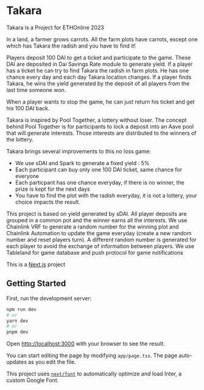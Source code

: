 # Takara

Takara is a Project for ETHOnline 2023

In a land, a farmer grows carrots. All the farm plots have carrots, except one which has Takara the radish and you have to find it!

Players deposit 100 DAI to get a ticket and participate to the game. These DAI are deposited in Dai Savings Rate module to generate yield. If a player has a ticket he can try to find Takara the radish in farm plots. He has one chance every day and each day Takara location changes. If a player finds Takara, he wins the yield generated by the deposit of all players from the last time someone won.

When a player wants to stop the game, he can just return his ticket and get his 100 DAI back.

Takara is inspired by Pool Together, a lottery without loser. The concept behind Pool Together is for participants to lock a deposit into an Aave pool that will generate interests. Those interests are distributed to the winners of the lottery.

Takara brings several improvements to this no loss game:

- We use sDAI and Spark to generate a fixed yield : 5%
- Each participant can buy only one 100 DAI ticket, same chance for everyone
- Each particpant has one chance everyday, if there is no winner, the prize is kept for the next days
- You have to find the plot with the radish everyday, it is not a lottery, your choice impacts the result.

This project is based on yield generated by sDAI. All player deposits are grouped in a common pot and the winner earns all the interests. We use Chainlink VRF to generate a random number for the winning plot and Chainlink Automation to update the game everyday (create a new random number and reset players turn). A different random number is generated for each player to avoid the exchange of information between players. We use Tableland for game database and push protocol for game notifications

This is a [Next.js](https://nextjs.org/) project

## Getting Started

First, run the development server:

```bash
npm run dev
# or
yarn dev
# or
pnpm dev
```

Open [http://localhost:3000](http://localhost:3000) with your browser to see the result.

You can start editing the page by modifying `app/page.tsx`. The page auto-updates as you edit the file.

This project uses [`next/font`](https://nextjs.org/docs/basic-features/font-optimization) to automatically optimize and load Inter, a custom Google Font.
